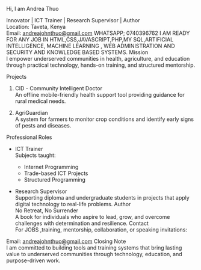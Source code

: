 Hi, I am Andrea Thuo

Innovator | ICT Trainer | Research Supervisor | Author  
Location: Taveta, Kenya  
Email: andreajohnthuo@gmail.com
WHATSAPP; 0740396762
I AM READY FOR ANY JOB IN  HTML,CSS,JAVASCRIPT,PHP,MY SQL,ARTIFICIAL INTELLIGENCE, MACHINE LEARNING , WEB ADMINISTRATION AND SECURITY AND KNOWLEDGE BASED SYSTEMS.
Mission  
I empower underserved communities in health, agriculture, and education through practical technology, hands-on training, and structured mentorship.

Projects

1. CID - Community Intelligent Doctor  
   An offline mobile-friendly health support tool providing guidance for rural medical needs.

2. AgriGuardian  
   A system for farmers to monitor crop conditions and identify early signs of pests and diseases.

Professional Roles

- ICT Trainer  
  Subjects taught:
  - Internet Programming  
  - Trade-based ICT Projects  
  - Structured Programming

- Research Supervisor  
  Supporting diploma and undergraduate students in projects that apply digital technology to real-life problems.
Author  
No Retreat, No Surrender  
A book for individuals who aspire to lead, grow, and overcome challenges with determination and resilience.
Contact  
For JOBS ,training, mentorship, collaboration, or speaking invitations:

Email: andreajohnthuo@gmail.com
Closing Note  
I am committed to building tools and training systems that bring lasting value to underserved communities through technology, education, and purpose-driven work.
